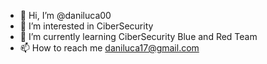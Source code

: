 - 👋 Hi, I’m @daniluca00
- 👀 I’m interested in CiberSecurity 
- 🌱 I’m currently learning CiberSecurity Blue and Red Team
- 📫 How to reach me daniluca17@gmail.com

<!---
daniluca00/daniluca00 is a ✨ special ✨ repository because its `README.md` (this file) appears on your GitHub profile.
You can click the Preview link to take a look at your changes.
--->
